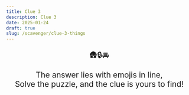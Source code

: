 ```yaml
---
title: Clue 3
description: Clue 3
date: 2025-01-24
draft: true
slug: /scavenger/clue-3-things
---
```


<div style="text-align: center; font-size: 1.5em;">

🛖🔒🚘 <br>

The answer lies with emojis in line, <br>
Solve the puzzle, and the clue is yours to find!

</div>
